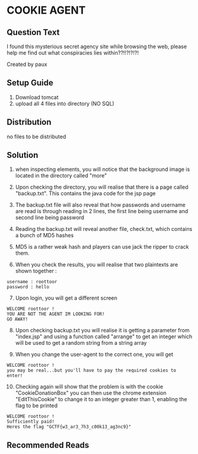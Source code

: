 # COOKIE AGENT

## Question Text

I found this mysterious secret agency site while browsing the web, please help me find out what conspiracies lies within??!!?!?!?!

Created by paux

## Setup Guide
1. Download tomcat
2. upload all 4 files into directory (NO SQL)

## Distribution
no files to be distributed

## Solution

1.  when inspecting elements, you will notice that the background image is located in the directory called "more"

2.  Upon checking the directory, you will realise that there is a page called "backup.txt". This contains the java code for the jsp page

3.  The backup.txt file will also reveal that how passwords and username are read is through reading in 2 lines, the first line being username and second line being password

4.  Reading the backup.txt will reveal another file, check.txt, which contains a bunch of MD5 hashes

5.  MD5 is a rather weak hash and players can use jack the ripper to crack them.

6.  When you check the results, you will realise that two plaintexts are shown together :
```
username : roottoor
password : hello
```

7.  Upon login, you will get a different screen
```
WELCOME roottoor !
YOU ARE NOT THE AGENT IM LOOKING FOR! 
GO AWAY! 
```

8.  Upon checking backup.txt you will realise it is getting a parameter from "index.jsp" and using a function called "arrange" to get an integer which will be used to get a random string from a string array

9.  When you change the user-agent to the correct one, you will get 
```
WELCOME roottoor !
you may be real...but you'll have to pay the required cookies to enter!
```

10. Checking again will show that the problem is with the cookie "CookieDonationBox" you can then use the chrome extension "EditThisCookie" to change it to an integer greater than 1, enabling the flag to be printed
```
WELCOME roottoor !
Sufficiently paid!
Heres the flag "GCTF{w3_ar3_7h3_c00k13_ag3nc9}"
```


## Recommended Reads
